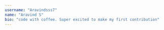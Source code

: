 ```yaml
---
username: "Aravindsss7"
name: "Aravind S"
bio: "code with coffee. Super excited to make my first contribution"
---
```

